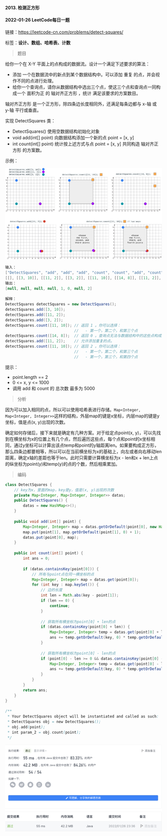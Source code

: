 #### 2013. 检测正方形

#### 2022-01-26 LeetCode每日一题

链接：https://leetcode-cn.com/problems/detect-squares/

标签：**设计、数组、哈希表、计数**

> 题目

给你一个在 X-Y 平面上的点构成的数据流。设计一个满足下述要求的算法：

- 添加 一个在数据流中的新点到某个数据结构中。可以添加 重复 的点，并会视作不同的点进行处理。
- 给你一个查询点，请你从数据结构中选出三个点，使这三个点和查询点一同构成一个 面积为正 的 轴对齐正方形 ，统计 满足该要求的方案数目。

轴对齐正方形 是一个正方形，除四条边长度相同外，还满足每条边都与 x-轴 或 y-轴 平行或垂直。

实现 DetectSquares 类：

- DetectSquares() 使用空数据结构初始化对象
- void add(int[] point) 向数据结构添加一个新的点 point = [x, y]
- int count(int[] point) 统计按上述方式与点 point = [x, y] 共同构造 轴对齐正方形 的方案数。

示例：

![img](2013.检测正方形.assets/image.png)

```java
输入：
["DetectSquares", "add", "add", "add", "count", "count", "add", "count"]
[[], [[3, 10]], [[11, 2]], [[3, 2]], [[11, 10]], [[14, 8]], [[11, 2]], [[11, 10]]]
输出：
[null, null, null, null, 1, 0, null, 2]

解释：
DetectSquares detectSquares = new DetectSquares();
detectSquares.add([3, 10]);
detectSquares.add([11, 2]);
detectSquares.add([3, 2]);
detectSquares.count([11, 10]); // 返回 1 。你可以选择：
                               //   - 第一个，第二个，和第三个点
detectSquares.count([14, 8]);  // 返回 0 。查询点无法与数据结构中的这些点构成正方形。
detectSquares.add([11, 2]);    // 允许添加重复的点。
detectSquares.count([11, 10]); // 返回 2 。你可以选择：
                               //   - 第一个，第二个，和第三个点
                               //   - 第一个，第三个，和第四个点
```


提示：

- point.length == 2
- 0 <= x, y <= 1000
- 调用 add 和 count 的 总次数 最多为 5000

> 分析

因为可以加入相同的点，所以可以使用哈希表进行存储。`Map<Integer, Map<Integer, Integer>>`这样的结构，外层map的键是x坐标，内层map的键是y坐标，值是点(x, y)出现的次数。

确定如何存储后，接下来就是确定有几种方案。对于给定点point(x, y)，可以先找到在横坐标为x的位置上有几个点，然后遍历这些点，每个点和point的x坐标相同，通过y坐标可以计算出该点temp和point的y轴距离len。如果要构成正方形，那么四条边都要相等，所以可以在当前横坐标为x的基础上，向左或者向右移动len距离，确定x轴的差距也等于len。此时只需要计算横坐标为x - len和x + len上点的纵坐标为point(y)和temp(y)的点的个数，然后相乘累加。

> 编码

```java
class DetectSquares {
    // key为x，里面的map，key是y，值是(x, y)出现的次数
    private Map<Integer, Map<Integer, Integer>> datas;
    public DetectSquares() {
        datas = new HashMap<>();
    }
    
    public void add(int[] point) {
        Map<Integer, Integer> map = datas.getOrDefault(point[0], new HashMap<>());
        map.put(point[1], map.getOrDefault(point[1], 0) + 1);
        datas.put(point[0], map);
    }
    
    public int count(int[] point) {
        int ans = 0;

        if (datas.containsKey(point[0])) {
            // 所有与point点在同一横坐标的点
            Map<Integer, Integer> map = datas.get(point[0]);
            for (int key : map.keySet()) {
                // 边的长度
                int len = Math.abs(key - point[1]);
                if (len == 0) {
                    continue;
                }

                // 获取所有横坐标为point[0] + len的点
                if (datas.containsKey(point[0] + len)) {
                    Map<Integer, Integer> temp = datas.get(point[0] + len);
                    ans += temp.getOrDefault(key, 0) * temp.getOrDefault(point[1], 0) * map.get(key);
                }

                // 获取所有横坐标为point[0] - len的点
                if (point[0] - len >= 0 && datas.containsKey(point[0] - len)) {
                    Map<Integer, Integer> temp = datas.get(point[0] - len);
                    ans += temp.getOrDefault(key, 0) * temp.getOrDefault(point[1], 0) * map.get(key);
                }
            }
        }
        return ans;
    }
}

/**
 * Your DetectSquares object will be instantiated and called as such:
 * DetectSquares obj = new DetectSquares();
 * obj.add(point);
 * int param_2 = obj.count(point);
 */
```

![image-20220126233656061](2013.检测正方形.assets/image-20220126233656061-3211417.png)
